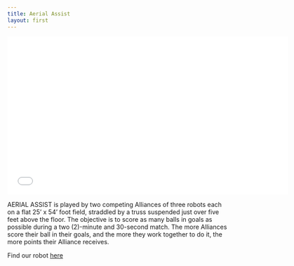 ```yaml
---
title: Aerial Assist
layout: first
---
```


<iframe width="640" height="360" src="//www.youtube.com/embed/oxp4dkMQ1Vo" frameborder="0" allowfullscreen></iframe>

AERIAL ASSIST is played by two competing Alliances of three robots each on a flat 25’ x 54’ foot field, straddled by a truss suspended just over five feet above the floor. The objective is to score as many balls in goals as possible during a two (2)-minute and 30-second match. The more Alliances score their ball in their goals, and the more they work together to do it, the more points their Alliance receives.

Find our robot [here](/history/#carousel)
